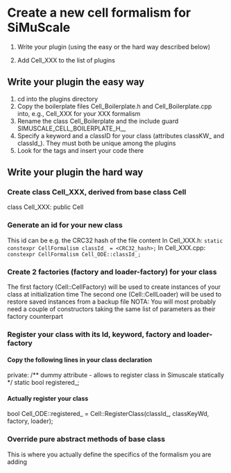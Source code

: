 Create a new cell formalism for SiMuScale
==========================================

1. Write your plugin (using the easy or the hard way described below)

2. Add Cell_XXX to the list of plugins


## Write your plugin the easy way
1. cd into the plugins directory
2. Copy the boilerplate files Cell_Boilerplate.h and Cell_Boilerplate.cpp into,
e.g., Cell_XXX for your XXX formalism
3. Rename the class Cell_Boilerplate and the include guard
SIMUSCALE_CELL_BOILERPLATE_H__
4. Specify a keyword and a classID for your class (attributes classKW_
and classId_).
They must both be unique among the plugins
5. Look for the <TODO> tags and insert your code there


## Write your plugin the hard way
### Create class Cell_XXX, derived from base class Cell
class Cell_XXX: public Cell

### Generate an id for your new class
This id can be e.g. the CRC32 hash of the file content
In Cell_XXX.h:
`static constexpr CellFormalism classId_ = <CRC32_hash>;`
In Cell_XXX.cpp:
`constexpr CellFormalism Cell_ODE::classId_;`

### Create 2 factories (factory and loader-factory) for your class
The first factory (Cell::CellFactory) will be used to create instances of your
class at initialization time
The second one (Cell::CellLoader) will be used to restore saved instances from
a backup file
NOTA: You will most probably need a couple of constructors taking the same list
of parameters as their factory counterpart

### Register your class with its Id, keyword, factory and loader-factory

#### Copy the following lines in your class declaration
 private:
  /** dummy attribute - allows to register class in Simuscale statically */
  static bool registered_;

#### Actually register your class
bool Cell_ODE::registered_ =
    Cell::RegisterClass(classId_, classKeyWd, factory, loader);

### Override pure abstract methods of base class
This is where you actually define the specifics of the formalism you are adding

